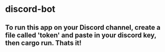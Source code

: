 # discord-bot

## To run this app on your Discord channel, create a file called 'token' and paste in your discord key, then cargo run. Thats it!

